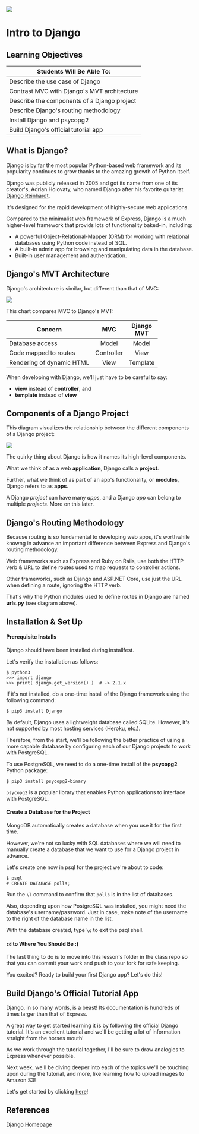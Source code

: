 <img src="https://i.imgur.com/RWixB90.png">

# Intro to Django

## Learning Objectives

| Students Will Be Able To: |
|---|
| Describe the use case of Django |
| Contrast MVC with Django's MVT architecture |
| Describe the components of a Django project |
| Describe Django's routing methodology |
| Install Django and psycopg2 |
| Build Django's official tutorial app |

## What is Django?

Django is by far the most popular Python-based web framework and its popularity continues to grow thanks to the amazing growth of Python itself.

Django was publicly released in 2005 and got its name from one of its creator's, Adrian Holovaty, who named Django after his favorite guitarist [Django Reinhardt](https://en.wikipedia.org/wiki/Django_Reinhardt).

It's designed for the rapid development of highly-secure web applications.

Compared to the minimalist web framework of Express, Django is a much higher-level framework that provids lots of functionality baked-in, including:

- A powerful Object-Relational-Mapper (ORM) for working with relational databases using Python code instead of SQL.
- A built-in admin app for browsing and manipulating data in the database.
- Built-in user management and authentication.

## Django's MVT Architecture

Django's architecture is similar, but different than that of MVC:

<img src="https://i.imgur.com/rA4BtNv.png">

This chart compares MVC to Django's MVT:

| Concern | MVC | Django<br>MVT |
|---|:-:|:-:|
| Database access | Model | Model |
| Code mapped to routes | Controller | View |
| Rendering of dynamic HTML | View | Template |

When developing with Django, we'll just have to be careful to say:

- **view** instead of **controller**, and
- **template** instead of **view**

## Components of a Django Project

This diagram visualizes the relationship between the different components of a Django project:

<img src="https://i.imgur.com/1fFg7lz.png">

The quirky thing about Django is how it names its high-level components.

What we think of as a web **application**, Django calls a **project**.

Further, what we think of as part of an app's functionality, or **modules**, Django refers to as **apps**.

A Django _project_ can have many _apps_, and a Django _app_ can belong to multiple _projects_. More on this later.

## Django's Routing Methodology

Because routing is so fundamental to developing web apps, it's worthwhile knowng in advance an important difference between Express and Django's routing methodology. 

Web frameworks such as Express and Ruby on Rails, use both the HTTP verb & URL to define routes used to map requests to controller actions.

Other frameworks, such as Django and ASP.NET Core, use just the URL when defining a route, ignoring the HTTP verb.

That's why the Python modules used to define routes in Django are named **urls.py** (see diagram above).

## Installation & Set Up

#### Prerequisite Installs

Django should have been installed during installfest.  

Let's verify the installation as follows:

```
$ python3
>>> import django
>>> print( django.get_version() )  # -> 2.1.x
```

If it's not installed, do a one-time install of the Django framework using the following command:

```
$ pip3 install Django
```

By default, Django uses a lightweight database called SQLite. However, it's not supported by most hosting services (Heroku, etc.).

Therefore, from the start, we'll be following the better practice of using a more capable database by configuring each of our Django projects to work with PostgreSQL.

To use PostgreSQL, we need to do a one-time install of the **psycopg2** Python package:

```
$ pip3 install psycopg2-binary
```

`psycopg2` is a popular library that enables Python applications to interface with PostgreSQL.

#### Create a Database for the Project

MongoDB automatically creates a database when you use it for the first time.

However, we're not so lucky with SQL databases where we will need to manually create a database that we want to use for a Django project in advance.

Let's create one now in psql for the project we're about to code:

```
$ psql
# CREATE DATABASE polls;
```

Run the `\l` command to confirm that `polls` is in the list of databases.

Also, depending upon how PostgreSQL was installed, you might need the database's username/password. Just in case, make note of the username to the right of the database name in the list.

With the database created, type `\q` to exit the psql shell.

#### `cd` to Where You Should Be :)

The last thing to do is to move into this lesson's folder in the class repo so that you can commit your work and push to your fork for safe keeping.

You excited?  Ready to build your first Django app?  Let's do this!

## Build Django's Official Tutorial App

Django, in so many words, is a beast! Its documentation is hundreds of times larger than that of Express.

A great way to get started learning it is by following the official Django tutorial.  It's an excellent tutorial and we'll be getting a lot of information straight from the horses mouth!

As we work through the tutorial together, I'll be sure to draw analogies to Express whenever possible.

Next week, we'll be diving deeper into each of the topics we'll be touching upon during the tutorial, and more, like learning how to upload images to Amazon S3!

Let's get started by clicking [here](https://docs.djangoproject.com/en/2.1/intro/tutorial01/)!

## References

[Django Homepage](https://www.djangoproject.com/)